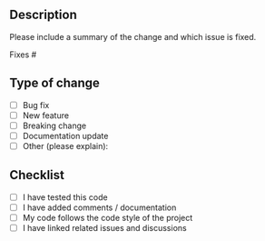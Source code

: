 ## Description

Please include a summary of the change and which issue is fixed.

Fixes #<issue>

## Type of change

- [ ] Bug fix
- [ ] New feature
- [ ] Breaking change
- [ ] Documentation update
- [ ] Other (please explain):

## Checklist

- [ ] I have tested this code
- [ ] I have added comments / documentation
- [ ] My code follows the code style of the project
- [ ] I have linked related issues and discussions
